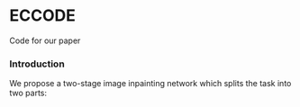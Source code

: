 # ECCODE
Code for our paper
### Introduction
We propose a two-stage image inpainting network which splits the task into two parts: 
